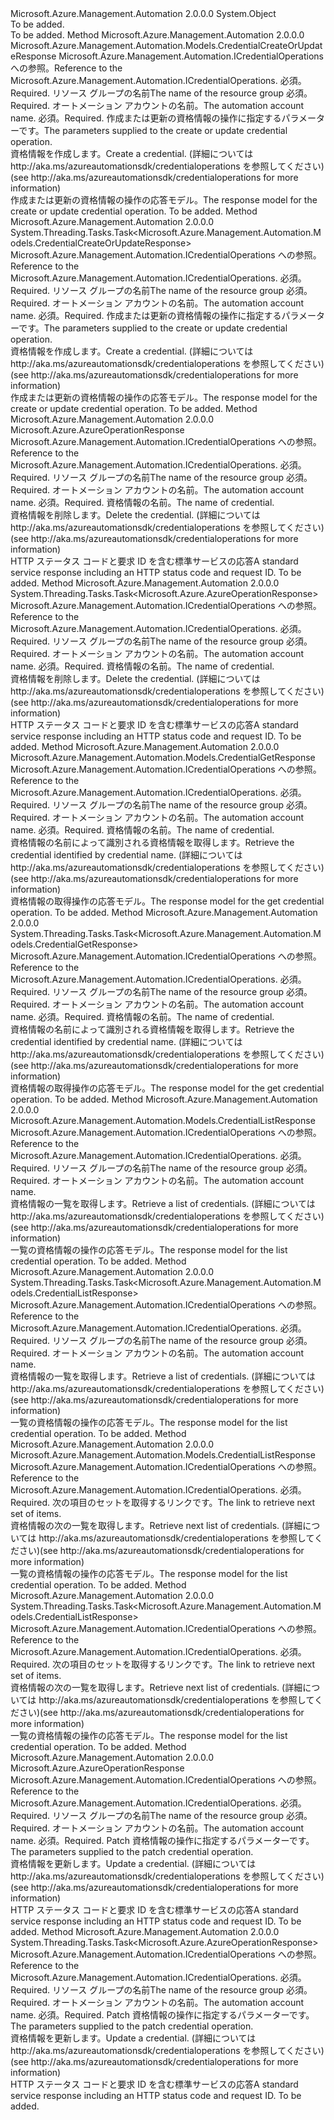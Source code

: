 <Type Name="CredentialOperationsExtensions" FullName="Microsoft.Azure.Management.Automation.CredentialOperationsExtensions">
  <TypeSignature Language="C#" Value="public static class CredentialOperationsExtensions" />
  <TypeSignature Language="ILAsm" Value=".class public auto ansi abstract sealed beforefieldinit CredentialOperationsExtensions extends System.Object" />
  <TypeSignature Language="DocId" Value="T:Microsoft.Azure.Management.Automation.CredentialOperationsExtensions" />
  <TypeSignature Language="VB.NET" Value="Public Module CredentialOperationsExtensions" />
  <TypeSignature Language="F#" Value="type CredentialOperationsExtensions = class" />
  <AssemblyInfo>
    <AssemblyName>Microsoft.Azure.Management.Automation</AssemblyName>
    <AssemblyVersion>2.0.0.0</AssemblyVersion>
  </AssemblyInfo>
  <Base>
    <BaseTypeName>System.Object</BaseTypeName>
  </Base>
  <Interfaces />
  <Docs>
    <summary>To be added.</summary>
    <remarks>To be added.</remarks>
  </Docs>
  <Members>
    <Member MemberName="CreateOrUpdate">
      <MemberSignature Language="C#" Value="public static Microsoft.Azure.Management.Automation.Models.CredentialCreateOrUpdateResponse CreateOrUpdate (this Microsoft.Azure.Management.Automation.ICredentialOperations operations, string resourceGroupName, string automationAccount, Microsoft.Azure.Management.Automation.Models.CredentialCreateOrUpdateParameters parameters);" />
      <MemberSignature Language="ILAsm" Value=".method public static hidebysig class Microsoft.Azure.Management.Automation.Models.CredentialCreateOrUpdateResponse CreateOrUpdate(class Microsoft.Azure.Management.Automation.ICredentialOperations operations, string resourceGroupName, string automationAccount, class Microsoft.Azure.Management.Automation.Models.CredentialCreateOrUpdateParameters parameters) cil managed" />
      <MemberSignature Language="DocId" Value="M:Microsoft.Azure.Management.Automation.CredentialOperationsExtensions.CreateOrUpdate(Microsoft.Azure.Management.Automation.ICredentialOperations,System.String,System.String,Microsoft.Azure.Management.Automation.Models.CredentialCreateOrUpdateParameters)" />
      <MemberSignature Language="VB.NET" Value="&lt;Extension()&gt;&#xA;Public Function CreateOrUpdate (operations As ICredentialOperations, resourceGroupName As String, automationAccount As String, parameters As CredentialCreateOrUpdateParameters) As CredentialCreateOrUpdateResponse" />
      <MemberSignature Language="F#" Value="static member CreateOrUpdate : Microsoft.Azure.Management.Automation.ICredentialOperations * string * string * Microsoft.Azure.Management.Automation.Models.CredentialCreateOrUpdateParameters -&gt; Microsoft.Azure.Management.Automation.Models.CredentialCreateOrUpdateResponse" Usage="Microsoft.Azure.Management.Automation.CredentialOperationsExtensions.CreateOrUpdate (operations, resourceGroupName, automationAccount, parameters)" />
      <MemberType>Method</MemberType>
      <AssemblyInfo>
        <AssemblyName>Microsoft.Azure.Management.Automation</AssemblyName>
        <AssemblyVersion>2.0.0.0</AssemblyVersion>
      </AssemblyInfo>
      <ReturnValue>
        <ReturnType>Microsoft.Azure.Management.Automation.Models.CredentialCreateOrUpdateResponse</ReturnType>
      </ReturnValue>
      <Parameters>
        <Parameter Name="operations" Type="Microsoft.Azure.Management.Automation.ICredentialOperations" RefType="this" />
        <Parameter Name="resourceGroupName" Type="System.String" />
        <Parameter Name="automationAccount" Type="System.String" />
        <Parameter Name="parameters" Type="Microsoft.Azure.Management.Automation.Models.CredentialCreateOrUpdateParameters" />
      </Parameters>
      <Docs>
        <param name="operations">
            <span data-ttu-id="fb40c-101">Microsoft.Azure.Management.Automation.ICredentialOperations への参照。</span><span class="sxs-lookup"><span data-stu-id="fb40c-101">Reference to the Microsoft.Azure.Management.Automation.ICredentialOperations.</span></span>
            </param>
        <param name="resourceGroupName">
            <span data-ttu-id="fb40c-102">必須。</span><span class="sxs-lookup"><span data-stu-id="fb40c-102">Required.</span></span> <span data-ttu-id="fb40c-103">リソース グループの名前</span><span class="sxs-lookup"><span data-stu-id="fb40c-103">The name of the resource group</span></span>
            </param>
        <param name="automationAccount">
            <span data-ttu-id="fb40c-104">必須。</span><span class="sxs-lookup"><span data-stu-id="fb40c-104">Required.</span></span> <span data-ttu-id="fb40c-105">オートメーション アカウントの名前。</span><span class="sxs-lookup"><span data-stu-id="fb40c-105">The automation account name.</span></span>
            </param>
        <param name="parameters">
            <span data-ttu-id="fb40c-106">必須。</span><span class="sxs-lookup"><span data-stu-id="fb40c-106">Required.</span></span> <span data-ttu-id="fb40c-107">作成または更新の資格情報の操作に指定するパラメーターです。</span><span class="sxs-lookup"><span data-stu-id="fb40c-107">The parameters supplied to the create or update credential operation.</span></span>
            </param>
        <summary>
            <span data-ttu-id="fb40c-108">資格情報を作成します。</span><span class="sxs-lookup"><span data-stu-id="fb40c-108">Create a credential.</span></span>  <span data-ttu-id="fb40c-109">(詳細については http://aka.ms/azureautomationsdk/credentialoperations を参照してください)</span><span class="sxs-lookup"><span data-stu-id="fb40c-109">(see http://aka.ms/azureautomationsdk/credentialoperations for more information)</span></span>
            </summary>
        <returns>
            <span data-ttu-id="fb40c-110">作成または更新の資格情報の操作の応答モデル。</span><span class="sxs-lookup"><span data-stu-id="fb40c-110">The response model for the create or update credential operation.</span></span>
            </returns>
        <remarks>To be added.</remarks>
      </Docs>
    </Member>
    <Member MemberName="CreateOrUpdateAsync">
      <MemberSignature Language="C#" Value="public static System.Threading.Tasks.Task&lt;Microsoft.Azure.Management.Automation.Models.CredentialCreateOrUpdateResponse&gt; CreateOrUpdateAsync (this Microsoft.Azure.Management.Automation.ICredentialOperations operations, string resourceGroupName, string automationAccount, Microsoft.Azure.Management.Automation.Models.CredentialCreateOrUpdateParameters parameters);" />
      <MemberSignature Language="ILAsm" Value=".method public static hidebysig class System.Threading.Tasks.Task`1&lt;class Microsoft.Azure.Management.Automation.Models.CredentialCreateOrUpdateResponse&gt; CreateOrUpdateAsync(class Microsoft.Azure.Management.Automation.ICredentialOperations operations, string resourceGroupName, string automationAccount, class Microsoft.Azure.Management.Automation.Models.CredentialCreateOrUpdateParameters parameters) cil managed" />
      <MemberSignature Language="DocId" Value="M:Microsoft.Azure.Management.Automation.CredentialOperationsExtensions.CreateOrUpdateAsync(Microsoft.Azure.Management.Automation.ICredentialOperations,System.String,System.String,Microsoft.Azure.Management.Automation.Models.CredentialCreateOrUpdateParameters)" />
      <MemberSignature Language="VB.NET" Value="&lt;Extension()&gt;&#xA;Public Function CreateOrUpdateAsync (operations As ICredentialOperations, resourceGroupName As String, automationAccount As String, parameters As CredentialCreateOrUpdateParameters) As Task(Of CredentialCreateOrUpdateResponse)" />
      <MemberSignature Language="F#" Value="static member CreateOrUpdateAsync : Microsoft.Azure.Management.Automation.ICredentialOperations * string * string * Microsoft.Azure.Management.Automation.Models.CredentialCreateOrUpdateParameters -&gt; System.Threading.Tasks.Task&lt;Microsoft.Azure.Management.Automation.Models.CredentialCreateOrUpdateResponse&gt;" Usage="Microsoft.Azure.Management.Automation.CredentialOperationsExtensions.CreateOrUpdateAsync (operations, resourceGroupName, automationAccount, parameters)" />
      <MemberType>Method</MemberType>
      <AssemblyInfo>
        <AssemblyName>Microsoft.Azure.Management.Automation</AssemblyName>
        <AssemblyVersion>2.0.0.0</AssemblyVersion>
      </AssemblyInfo>
      <ReturnValue>
        <ReturnType>System.Threading.Tasks.Task&lt;Microsoft.Azure.Management.Automation.Models.CredentialCreateOrUpdateResponse&gt;</ReturnType>
      </ReturnValue>
      <Parameters>
        <Parameter Name="operations" Type="Microsoft.Azure.Management.Automation.ICredentialOperations" RefType="this" />
        <Parameter Name="resourceGroupName" Type="System.String" />
        <Parameter Name="automationAccount" Type="System.String" />
        <Parameter Name="parameters" Type="Microsoft.Azure.Management.Automation.Models.CredentialCreateOrUpdateParameters" />
      </Parameters>
      <Docs>
        <param name="operations">
            <span data-ttu-id="fb40c-111">Microsoft.Azure.Management.Automation.ICredentialOperations への参照。</span><span class="sxs-lookup"><span data-stu-id="fb40c-111">Reference to the Microsoft.Azure.Management.Automation.ICredentialOperations.</span></span>
            </param>
        <param name="resourceGroupName">
            <span data-ttu-id="fb40c-112">必須。</span><span class="sxs-lookup"><span data-stu-id="fb40c-112">Required.</span></span> <span data-ttu-id="fb40c-113">リソース グループの名前</span><span class="sxs-lookup"><span data-stu-id="fb40c-113">The name of the resource group</span></span>
            </param>
        <param name="automationAccount">
            <span data-ttu-id="fb40c-114">必須。</span><span class="sxs-lookup"><span data-stu-id="fb40c-114">Required.</span></span> <span data-ttu-id="fb40c-115">オートメーション アカウントの名前。</span><span class="sxs-lookup"><span data-stu-id="fb40c-115">The automation account name.</span></span>
            </param>
        <param name="parameters">
            <span data-ttu-id="fb40c-116">必須。</span><span class="sxs-lookup"><span data-stu-id="fb40c-116">Required.</span></span> <span data-ttu-id="fb40c-117">作成または更新の資格情報の操作に指定するパラメーターです。</span><span class="sxs-lookup"><span data-stu-id="fb40c-117">The parameters supplied to the create or update credential operation.</span></span>
            </param>
        <summary>
            <span data-ttu-id="fb40c-118">資格情報を作成します。</span><span class="sxs-lookup"><span data-stu-id="fb40c-118">Create a credential.</span></span>  <span data-ttu-id="fb40c-119">(詳細については http://aka.ms/azureautomationsdk/credentialoperations を参照してください)</span><span class="sxs-lookup"><span data-stu-id="fb40c-119">(see http://aka.ms/azureautomationsdk/credentialoperations for more information)</span></span>
            </summary>
        <returns>
            <span data-ttu-id="fb40c-120">作成または更新の資格情報の操作の応答モデル。</span><span class="sxs-lookup"><span data-stu-id="fb40c-120">The response model for the create or update credential operation.</span></span>
            </returns>
        <remarks>To be added.</remarks>
      </Docs>
    </Member>
    <Member MemberName="Delete">
      <MemberSignature Language="C#" Value="public static Microsoft.Azure.AzureOperationResponse Delete (this Microsoft.Azure.Management.Automation.ICredentialOperations operations, string resourceGroupName, string automationAccount, string credentialName);" />
      <MemberSignature Language="ILAsm" Value=".method public static hidebysig class Microsoft.Azure.AzureOperationResponse Delete(class Microsoft.Azure.Management.Automation.ICredentialOperations operations, string resourceGroupName, string automationAccount, string credentialName) cil managed" />
      <MemberSignature Language="DocId" Value="M:Microsoft.Azure.Management.Automation.CredentialOperationsExtensions.Delete(Microsoft.Azure.Management.Automation.ICredentialOperations,System.String,System.String,System.String)" />
      <MemberSignature Language="VB.NET" Value="&lt;Extension()&gt;&#xA;Public Function Delete (operations As ICredentialOperations, resourceGroupName As String, automationAccount As String, credentialName As String) As AzureOperationResponse" />
      <MemberSignature Language="F#" Value="static member Delete : Microsoft.Azure.Management.Automation.ICredentialOperations * string * string * string -&gt; Microsoft.Azure.AzureOperationResponse" Usage="Microsoft.Azure.Management.Automation.CredentialOperationsExtensions.Delete (operations, resourceGroupName, automationAccount, credentialName)" />
      <MemberType>Method</MemberType>
      <AssemblyInfo>
        <AssemblyName>Microsoft.Azure.Management.Automation</AssemblyName>
        <AssemblyVersion>2.0.0.0</AssemblyVersion>
      </AssemblyInfo>
      <ReturnValue>
        <ReturnType>Microsoft.Azure.AzureOperationResponse</ReturnType>
      </ReturnValue>
      <Parameters>
        <Parameter Name="operations" Type="Microsoft.Azure.Management.Automation.ICredentialOperations" RefType="this" />
        <Parameter Name="resourceGroupName" Type="System.String" />
        <Parameter Name="automationAccount" Type="System.String" />
        <Parameter Name="credentialName" Type="System.String" />
      </Parameters>
      <Docs>
        <param name="operations">
            <span data-ttu-id="fb40c-121">Microsoft.Azure.Management.Automation.ICredentialOperations への参照。</span><span class="sxs-lookup"><span data-stu-id="fb40c-121">Reference to the Microsoft.Azure.Management.Automation.ICredentialOperations.</span></span>
            </param>
        <param name="resourceGroupName">
            <span data-ttu-id="fb40c-122">必須。</span><span class="sxs-lookup"><span data-stu-id="fb40c-122">Required.</span></span> <span data-ttu-id="fb40c-123">リソース グループの名前</span><span class="sxs-lookup"><span data-stu-id="fb40c-123">The name of the resource group</span></span>
            </param>
        <param name="automationAccount">
            <span data-ttu-id="fb40c-124">必須。</span><span class="sxs-lookup"><span data-stu-id="fb40c-124">Required.</span></span> <span data-ttu-id="fb40c-125">オートメーション アカウントの名前。</span><span class="sxs-lookup"><span data-stu-id="fb40c-125">The automation account name.</span></span>
            </param>
        <param name="credentialName">
            <span data-ttu-id="fb40c-126">必須。</span><span class="sxs-lookup"><span data-stu-id="fb40c-126">Required.</span></span> <span data-ttu-id="fb40c-127">資格情報の名前。</span><span class="sxs-lookup"><span data-stu-id="fb40c-127">The name of credential.</span></span>
            </param>
        <summary>
            <span data-ttu-id="fb40c-128">資格情報を削除します。</span><span class="sxs-lookup"><span data-stu-id="fb40c-128">Delete the credential.</span></span>  <span data-ttu-id="fb40c-129">(詳細については http://aka.ms/azureautomationsdk/credentialoperations を参照してください)</span><span class="sxs-lookup"><span data-stu-id="fb40c-129">(see http://aka.ms/azureautomationsdk/credentialoperations for more information)</span></span>
            </summary>
        <returns>
            <span data-ttu-id="fb40c-130">HTTP ステータス コードと要求 ID を含む標準サービスの応答</span><span class="sxs-lookup"><span data-stu-id="fb40c-130">A standard service response including an HTTP status code and request ID.</span></span>
            </returns>
        <remarks>To be added.</remarks>
      </Docs>
    </Member>
    <Member MemberName="DeleteAsync">
      <MemberSignature Language="C#" Value="public static System.Threading.Tasks.Task&lt;Microsoft.Azure.AzureOperationResponse&gt; DeleteAsync (this Microsoft.Azure.Management.Automation.ICredentialOperations operations, string resourceGroupName, string automationAccount, string credentialName);" />
      <MemberSignature Language="ILAsm" Value=".method public static hidebysig class System.Threading.Tasks.Task`1&lt;class Microsoft.Azure.AzureOperationResponse&gt; DeleteAsync(class Microsoft.Azure.Management.Automation.ICredentialOperations operations, string resourceGroupName, string automationAccount, string credentialName) cil managed" />
      <MemberSignature Language="DocId" Value="M:Microsoft.Azure.Management.Automation.CredentialOperationsExtensions.DeleteAsync(Microsoft.Azure.Management.Automation.ICredentialOperations,System.String,System.String,System.String)" />
      <MemberSignature Language="VB.NET" Value="&lt;Extension()&gt;&#xA;Public Function DeleteAsync (operations As ICredentialOperations, resourceGroupName As String, automationAccount As String, credentialName As String) As Task(Of AzureOperationResponse)" />
      <MemberSignature Language="F#" Value="static member DeleteAsync : Microsoft.Azure.Management.Automation.ICredentialOperations * string * string * string -&gt; System.Threading.Tasks.Task&lt;Microsoft.Azure.AzureOperationResponse&gt;" Usage="Microsoft.Azure.Management.Automation.CredentialOperationsExtensions.DeleteAsync (operations, resourceGroupName, automationAccount, credentialName)" />
      <MemberType>Method</MemberType>
      <AssemblyInfo>
        <AssemblyName>Microsoft.Azure.Management.Automation</AssemblyName>
        <AssemblyVersion>2.0.0.0</AssemblyVersion>
      </AssemblyInfo>
      <ReturnValue>
        <ReturnType>System.Threading.Tasks.Task&lt;Microsoft.Azure.AzureOperationResponse&gt;</ReturnType>
      </ReturnValue>
      <Parameters>
        <Parameter Name="operations" Type="Microsoft.Azure.Management.Automation.ICredentialOperations" RefType="this" />
        <Parameter Name="resourceGroupName" Type="System.String" />
        <Parameter Name="automationAccount" Type="System.String" />
        <Parameter Name="credentialName" Type="System.String" />
      </Parameters>
      <Docs>
        <param name="operations">
            <span data-ttu-id="fb40c-131">Microsoft.Azure.Management.Automation.ICredentialOperations への参照。</span><span class="sxs-lookup"><span data-stu-id="fb40c-131">Reference to the Microsoft.Azure.Management.Automation.ICredentialOperations.</span></span>
            </param>
        <param name="resourceGroupName">
            <span data-ttu-id="fb40c-132">必須。</span><span class="sxs-lookup"><span data-stu-id="fb40c-132">Required.</span></span> <span data-ttu-id="fb40c-133">リソース グループの名前</span><span class="sxs-lookup"><span data-stu-id="fb40c-133">The name of the resource group</span></span>
            </param>
        <param name="automationAccount">
            <span data-ttu-id="fb40c-134">必須。</span><span class="sxs-lookup"><span data-stu-id="fb40c-134">Required.</span></span> <span data-ttu-id="fb40c-135">オートメーション アカウントの名前。</span><span class="sxs-lookup"><span data-stu-id="fb40c-135">The automation account name.</span></span>
            </param>
        <param name="credentialName">
            <span data-ttu-id="fb40c-136">必須。</span><span class="sxs-lookup"><span data-stu-id="fb40c-136">Required.</span></span> <span data-ttu-id="fb40c-137">資格情報の名前。</span><span class="sxs-lookup"><span data-stu-id="fb40c-137">The name of credential.</span></span>
            </param>
        <summary>
            <span data-ttu-id="fb40c-138">資格情報を削除します。</span><span class="sxs-lookup"><span data-stu-id="fb40c-138">Delete the credential.</span></span>  <span data-ttu-id="fb40c-139">(詳細については http://aka.ms/azureautomationsdk/credentialoperations を参照してください)</span><span class="sxs-lookup"><span data-stu-id="fb40c-139">(see http://aka.ms/azureautomationsdk/credentialoperations for more information)</span></span>
            </summary>
        <returns>
            <span data-ttu-id="fb40c-140">HTTP ステータス コードと要求 ID を含む標準サービスの応答</span><span class="sxs-lookup"><span data-stu-id="fb40c-140">A standard service response including an HTTP status code and request ID.</span></span>
            </returns>
        <remarks>To be added.</remarks>
      </Docs>
    </Member>
    <Member MemberName="Get">
      <MemberSignature Language="C#" Value="public static Microsoft.Azure.Management.Automation.Models.CredentialGetResponse Get (this Microsoft.Azure.Management.Automation.ICredentialOperations operations, string resourceGroupName, string automationAccount, string credentialName);" />
      <MemberSignature Language="ILAsm" Value=".method public static hidebysig class Microsoft.Azure.Management.Automation.Models.CredentialGetResponse Get(class Microsoft.Azure.Management.Automation.ICredentialOperations operations, string resourceGroupName, string automationAccount, string credentialName) cil managed" />
      <MemberSignature Language="DocId" Value="M:Microsoft.Azure.Management.Automation.CredentialOperationsExtensions.Get(Microsoft.Azure.Management.Automation.ICredentialOperations,System.String,System.String,System.String)" />
      <MemberSignature Language="VB.NET" Value="&lt;Extension()&gt;&#xA;Public Function Get (operations As ICredentialOperations, resourceGroupName As String, automationAccount As String, credentialName As String) As CredentialGetResponse" />
      <MemberSignature Language="F#" Value="static member Get : Microsoft.Azure.Management.Automation.ICredentialOperations * string * string * string -&gt; Microsoft.Azure.Management.Automation.Models.CredentialGetResponse" Usage="Microsoft.Azure.Management.Automation.CredentialOperationsExtensions.Get (operations, resourceGroupName, automationAccount, credentialName)" />
      <MemberType>Method</MemberType>
      <AssemblyInfo>
        <AssemblyName>Microsoft.Azure.Management.Automation</AssemblyName>
        <AssemblyVersion>2.0.0.0</AssemblyVersion>
      </AssemblyInfo>
      <ReturnValue>
        <ReturnType>Microsoft.Azure.Management.Automation.Models.CredentialGetResponse</ReturnType>
      </ReturnValue>
      <Parameters>
        <Parameter Name="operations" Type="Microsoft.Azure.Management.Automation.ICredentialOperations" RefType="this" />
        <Parameter Name="resourceGroupName" Type="System.String" />
        <Parameter Name="automationAccount" Type="System.String" />
        <Parameter Name="credentialName" Type="System.String" />
      </Parameters>
      <Docs>
        <param name="operations">
            <span data-ttu-id="fb40c-141">Microsoft.Azure.Management.Automation.ICredentialOperations への参照。</span><span class="sxs-lookup"><span data-stu-id="fb40c-141">Reference to the Microsoft.Azure.Management.Automation.ICredentialOperations.</span></span>
            </param>
        <param name="resourceGroupName">
            <span data-ttu-id="fb40c-142">必須。</span><span class="sxs-lookup"><span data-stu-id="fb40c-142">Required.</span></span> <span data-ttu-id="fb40c-143">リソース グループの名前</span><span class="sxs-lookup"><span data-stu-id="fb40c-143">The name of the resource group</span></span>
            </param>
        <param name="automationAccount">
            <span data-ttu-id="fb40c-144">必須。</span><span class="sxs-lookup"><span data-stu-id="fb40c-144">Required.</span></span> <span data-ttu-id="fb40c-145">オートメーション アカウントの名前。</span><span class="sxs-lookup"><span data-stu-id="fb40c-145">The automation account name.</span></span>
            </param>
        <param name="credentialName">
            <span data-ttu-id="fb40c-146">必須。</span><span class="sxs-lookup"><span data-stu-id="fb40c-146">Required.</span></span> <span data-ttu-id="fb40c-147">資格情報の名前。</span><span class="sxs-lookup"><span data-stu-id="fb40c-147">The name of credential.</span></span>
            </param>
        <summary>
            <span data-ttu-id="fb40c-148">資格情報の名前によって識別される資格情報を取得します。</span><span class="sxs-lookup"><span data-stu-id="fb40c-148">Retrieve the credential identified by credential name.</span></span>  <span data-ttu-id="fb40c-149">(詳細については http://aka.ms/azureautomationsdk/credentialoperations を参照してください)</span><span class="sxs-lookup"><span data-stu-id="fb40c-149">(see http://aka.ms/azureautomationsdk/credentialoperations for more information)</span></span>
            </summary>
        <returns>
            <span data-ttu-id="fb40c-150">資格情報の取得操作の応答モデル。</span><span class="sxs-lookup"><span data-stu-id="fb40c-150">The response model for the get credential operation.</span></span>
            </returns>
        <remarks>To be added.</remarks>
      </Docs>
    </Member>
    <Member MemberName="GetAsync">
      <MemberSignature Language="C#" Value="public static System.Threading.Tasks.Task&lt;Microsoft.Azure.Management.Automation.Models.CredentialGetResponse&gt; GetAsync (this Microsoft.Azure.Management.Automation.ICredentialOperations operations, string resourceGroupName, string automationAccount, string credentialName);" />
      <MemberSignature Language="ILAsm" Value=".method public static hidebysig class System.Threading.Tasks.Task`1&lt;class Microsoft.Azure.Management.Automation.Models.CredentialGetResponse&gt; GetAsync(class Microsoft.Azure.Management.Automation.ICredentialOperations operations, string resourceGroupName, string automationAccount, string credentialName) cil managed" />
      <MemberSignature Language="DocId" Value="M:Microsoft.Azure.Management.Automation.CredentialOperationsExtensions.GetAsync(Microsoft.Azure.Management.Automation.ICredentialOperations,System.String,System.String,System.String)" />
      <MemberSignature Language="VB.NET" Value="&lt;Extension()&gt;&#xA;Public Function GetAsync (operations As ICredentialOperations, resourceGroupName As String, automationAccount As String, credentialName As String) As Task(Of CredentialGetResponse)" />
      <MemberSignature Language="F#" Value="static member GetAsync : Microsoft.Azure.Management.Automation.ICredentialOperations * string * string * string -&gt; System.Threading.Tasks.Task&lt;Microsoft.Azure.Management.Automation.Models.CredentialGetResponse&gt;" Usage="Microsoft.Azure.Management.Automation.CredentialOperationsExtensions.GetAsync (operations, resourceGroupName, automationAccount, credentialName)" />
      <MemberType>Method</MemberType>
      <AssemblyInfo>
        <AssemblyName>Microsoft.Azure.Management.Automation</AssemblyName>
        <AssemblyVersion>2.0.0.0</AssemblyVersion>
      </AssemblyInfo>
      <ReturnValue>
        <ReturnType>System.Threading.Tasks.Task&lt;Microsoft.Azure.Management.Automation.Models.CredentialGetResponse&gt;</ReturnType>
      </ReturnValue>
      <Parameters>
        <Parameter Name="operations" Type="Microsoft.Azure.Management.Automation.ICredentialOperations" RefType="this" />
        <Parameter Name="resourceGroupName" Type="System.String" />
        <Parameter Name="automationAccount" Type="System.String" />
        <Parameter Name="credentialName" Type="System.String" />
      </Parameters>
      <Docs>
        <param name="operations">
            <span data-ttu-id="fb40c-151">Microsoft.Azure.Management.Automation.ICredentialOperations への参照。</span><span class="sxs-lookup"><span data-stu-id="fb40c-151">Reference to the Microsoft.Azure.Management.Automation.ICredentialOperations.</span></span>
            </param>
        <param name="resourceGroupName">
            <span data-ttu-id="fb40c-152">必須。</span><span class="sxs-lookup"><span data-stu-id="fb40c-152">Required.</span></span> <span data-ttu-id="fb40c-153">リソース グループの名前</span><span class="sxs-lookup"><span data-stu-id="fb40c-153">The name of the resource group</span></span>
            </param>
        <param name="automationAccount">
            <span data-ttu-id="fb40c-154">必須。</span><span class="sxs-lookup"><span data-stu-id="fb40c-154">Required.</span></span> <span data-ttu-id="fb40c-155">オートメーション アカウントの名前。</span><span class="sxs-lookup"><span data-stu-id="fb40c-155">The automation account name.</span></span>
            </param>
        <param name="credentialName">
            <span data-ttu-id="fb40c-156">必須。</span><span class="sxs-lookup"><span data-stu-id="fb40c-156">Required.</span></span> <span data-ttu-id="fb40c-157">資格情報の名前。</span><span class="sxs-lookup"><span data-stu-id="fb40c-157">The name of credential.</span></span>
            </param>
        <summary>
            <span data-ttu-id="fb40c-158">資格情報の名前によって識別される資格情報を取得します。</span><span class="sxs-lookup"><span data-stu-id="fb40c-158">Retrieve the credential identified by credential name.</span></span>  <span data-ttu-id="fb40c-159">(詳細については http://aka.ms/azureautomationsdk/credentialoperations を参照してください)</span><span class="sxs-lookup"><span data-stu-id="fb40c-159">(see http://aka.ms/azureautomationsdk/credentialoperations for more information)</span></span>
            </summary>
        <returns>
            <span data-ttu-id="fb40c-160">資格情報の取得操作の応答モデル。</span><span class="sxs-lookup"><span data-stu-id="fb40c-160">The response model for the get credential operation.</span></span>
            </returns>
        <remarks>To be added.</remarks>
      </Docs>
    </Member>
    <Member MemberName="List">
      <MemberSignature Language="C#" Value="public static Microsoft.Azure.Management.Automation.Models.CredentialListResponse List (this Microsoft.Azure.Management.Automation.ICredentialOperations operations, string resourceGroupName, string automationAccount);" />
      <MemberSignature Language="ILAsm" Value=".method public static hidebysig class Microsoft.Azure.Management.Automation.Models.CredentialListResponse List(class Microsoft.Azure.Management.Automation.ICredentialOperations operations, string resourceGroupName, string automationAccount) cil managed" />
      <MemberSignature Language="DocId" Value="M:Microsoft.Azure.Management.Automation.CredentialOperationsExtensions.List(Microsoft.Azure.Management.Automation.ICredentialOperations,System.String,System.String)" />
      <MemberSignature Language="VB.NET" Value="&lt;Extension()&gt;&#xA;Public Function List (operations As ICredentialOperations, resourceGroupName As String, automationAccount As String) As CredentialListResponse" />
      <MemberSignature Language="F#" Value="static member List : Microsoft.Azure.Management.Automation.ICredentialOperations * string * string -&gt; Microsoft.Azure.Management.Automation.Models.CredentialListResponse" Usage="Microsoft.Azure.Management.Automation.CredentialOperationsExtensions.List (operations, resourceGroupName, automationAccount)" />
      <MemberType>Method</MemberType>
      <AssemblyInfo>
        <AssemblyName>Microsoft.Azure.Management.Automation</AssemblyName>
        <AssemblyVersion>2.0.0.0</AssemblyVersion>
      </AssemblyInfo>
      <ReturnValue>
        <ReturnType>Microsoft.Azure.Management.Automation.Models.CredentialListResponse</ReturnType>
      </ReturnValue>
      <Parameters>
        <Parameter Name="operations" Type="Microsoft.Azure.Management.Automation.ICredentialOperations" RefType="this" />
        <Parameter Name="resourceGroupName" Type="System.String" />
        <Parameter Name="automationAccount" Type="System.String" />
      </Parameters>
      <Docs>
        <param name="operations">
            <span data-ttu-id="fb40c-161">Microsoft.Azure.Management.Automation.ICredentialOperations への参照。</span><span class="sxs-lookup"><span data-stu-id="fb40c-161">Reference to the Microsoft.Azure.Management.Automation.ICredentialOperations.</span></span>
            </param>
        <param name="resourceGroupName">
            <span data-ttu-id="fb40c-162">必須。</span><span class="sxs-lookup"><span data-stu-id="fb40c-162">Required.</span></span> <span data-ttu-id="fb40c-163">リソース グループの名前</span><span class="sxs-lookup"><span data-stu-id="fb40c-163">The name of the resource group</span></span>
            </param>
        <param name="automationAccount">
            <span data-ttu-id="fb40c-164">必須。</span><span class="sxs-lookup"><span data-stu-id="fb40c-164">Required.</span></span> <span data-ttu-id="fb40c-165">オートメーション アカウントの名前。</span><span class="sxs-lookup"><span data-stu-id="fb40c-165">The automation account name.</span></span>
            </param>
        <summary>
            <span data-ttu-id="fb40c-166">資格情報の一覧を取得します。</span><span class="sxs-lookup"><span data-stu-id="fb40c-166">Retrieve a list of credentials.</span></span>  <span data-ttu-id="fb40c-167">(詳細については http://aka.ms/azureautomationsdk/credentialoperations を参照してください)</span><span class="sxs-lookup"><span data-stu-id="fb40c-167">(see http://aka.ms/azureautomationsdk/credentialoperations for more information)</span></span>
            </summary>
        <returns>
            <span data-ttu-id="fb40c-168">一覧の資格情報の操作の応答モデル。</span><span class="sxs-lookup"><span data-stu-id="fb40c-168">The response model for the list credential operation.</span></span>
            </returns>
        <remarks>To be added.</remarks>
      </Docs>
    </Member>
    <Member MemberName="ListAsync">
      <MemberSignature Language="C#" Value="public static System.Threading.Tasks.Task&lt;Microsoft.Azure.Management.Automation.Models.CredentialListResponse&gt; ListAsync (this Microsoft.Azure.Management.Automation.ICredentialOperations operations, string resourceGroupName, string automationAccount);" />
      <MemberSignature Language="ILAsm" Value=".method public static hidebysig class System.Threading.Tasks.Task`1&lt;class Microsoft.Azure.Management.Automation.Models.CredentialListResponse&gt; ListAsync(class Microsoft.Azure.Management.Automation.ICredentialOperations operations, string resourceGroupName, string automationAccount) cil managed" />
      <MemberSignature Language="DocId" Value="M:Microsoft.Azure.Management.Automation.CredentialOperationsExtensions.ListAsync(Microsoft.Azure.Management.Automation.ICredentialOperations,System.String,System.String)" />
      <MemberSignature Language="VB.NET" Value="&lt;Extension()&gt;&#xA;Public Function ListAsync (operations As ICredentialOperations, resourceGroupName As String, automationAccount As String) As Task(Of CredentialListResponse)" />
      <MemberSignature Language="F#" Value="static member ListAsync : Microsoft.Azure.Management.Automation.ICredentialOperations * string * string -&gt; System.Threading.Tasks.Task&lt;Microsoft.Azure.Management.Automation.Models.CredentialListResponse&gt;" Usage="Microsoft.Azure.Management.Automation.CredentialOperationsExtensions.ListAsync (operations, resourceGroupName, automationAccount)" />
      <MemberType>Method</MemberType>
      <AssemblyInfo>
        <AssemblyName>Microsoft.Azure.Management.Automation</AssemblyName>
        <AssemblyVersion>2.0.0.0</AssemblyVersion>
      </AssemblyInfo>
      <ReturnValue>
        <ReturnType>System.Threading.Tasks.Task&lt;Microsoft.Azure.Management.Automation.Models.CredentialListResponse&gt;</ReturnType>
      </ReturnValue>
      <Parameters>
        <Parameter Name="operations" Type="Microsoft.Azure.Management.Automation.ICredentialOperations" RefType="this" />
        <Parameter Name="resourceGroupName" Type="System.String" />
        <Parameter Name="automationAccount" Type="System.String" />
      </Parameters>
      <Docs>
        <param name="operations">
            <span data-ttu-id="fb40c-169">Microsoft.Azure.Management.Automation.ICredentialOperations への参照。</span><span class="sxs-lookup"><span data-stu-id="fb40c-169">Reference to the Microsoft.Azure.Management.Automation.ICredentialOperations.</span></span>
            </param>
        <param name="resourceGroupName">
            <span data-ttu-id="fb40c-170">必須。</span><span class="sxs-lookup"><span data-stu-id="fb40c-170">Required.</span></span> <span data-ttu-id="fb40c-171">リソース グループの名前</span><span class="sxs-lookup"><span data-stu-id="fb40c-171">The name of the resource group</span></span>
            </param>
        <param name="automationAccount">
            <span data-ttu-id="fb40c-172">必須。</span><span class="sxs-lookup"><span data-stu-id="fb40c-172">Required.</span></span> <span data-ttu-id="fb40c-173">オートメーション アカウントの名前。</span><span class="sxs-lookup"><span data-stu-id="fb40c-173">The automation account name.</span></span>
            </param>
        <summary>
            <span data-ttu-id="fb40c-174">資格情報の一覧を取得します。</span><span class="sxs-lookup"><span data-stu-id="fb40c-174">Retrieve a list of credentials.</span></span>  <span data-ttu-id="fb40c-175">(詳細については http://aka.ms/azureautomationsdk/credentialoperations を参照してください)</span><span class="sxs-lookup"><span data-stu-id="fb40c-175">(see http://aka.ms/azureautomationsdk/credentialoperations for more information)</span></span>
            </summary>
        <returns>
            <span data-ttu-id="fb40c-176">一覧の資格情報の操作の応答モデル。</span><span class="sxs-lookup"><span data-stu-id="fb40c-176">The response model for the list credential operation.</span></span>
            </returns>
        <remarks>To be added.</remarks>
      </Docs>
    </Member>
    <Member MemberName="ListNext">
      <MemberSignature Language="C#" Value="public static Microsoft.Azure.Management.Automation.Models.CredentialListResponse ListNext (this Microsoft.Azure.Management.Automation.ICredentialOperations operations, string nextLink);" />
      <MemberSignature Language="ILAsm" Value=".method public static hidebysig class Microsoft.Azure.Management.Automation.Models.CredentialListResponse ListNext(class Microsoft.Azure.Management.Automation.ICredentialOperations operations, string nextLink) cil managed" />
      <MemberSignature Language="DocId" Value="M:Microsoft.Azure.Management.Automation.CredentialOperationsExtensions.ListNext(Microsoft.Azure.Management.Automation.ICredentialOperations,System.String)" />
      <MemberSignature Language="VB.NET" Value="&lt;Extension()&gt;&#xA;Public Function ListNext (operations As ICredentialOperations, nextLink As String) As CredentialListResponse" />
      <MemberSignature Language="F#" Value="static member ListNext : Microsoft.Azure.Management.Automation.ICredentialOperations * string -&gt; Microsoft.Azure.Management.Automation.Models.CredentialListResponse" Usage="Microsoft.Azure.Management.Automation.CredentialOperationsExtensions.ListNext (operations, nextLink)" />
      <MemberType>Method</MemberType>
      <AssemblyInfo>
        <AssemblyName>Microsoft.Azure.Management.Automation</AssemblyName>
        <AssemblyVersion>2.0.0.0</AssemblyVersion>
      </AssemblyInfo>
      <ReturnValue>
        <ReturnType>Microsoft.Azure.Management.Automation.Models.CredentialListResponse</ReturnType>
      </ReturnValue>
      <Parameters>
        <Parameter Name="operations" Type="Microsoft.Azure.Management.Automation.ICredentialOperations" RefType="this" />
        <Parameter Name="nextLink" Type="System.String" />
      </Parameters>
      <Docs>
        <param name="operations">
            <span data-ttu-id="fb40c-177">Microsoft.Azure.Management.Automation.ICredentialOperations への参照。</span><span class="sxs-lookup"><span data-stu-id="fb40c-177">Reference to the Microsoft.Azure.Management.Automation.ICredentialOperations.</span></span>
            </param>
        <param name="nextLink">
            <span data-ttu-id="fb40c-178">必須。</span><span class="sxs-lookup"><span data-stu-id="fb40c-178">Required.</span></span> <span data-ttu-id="fb40c-179">次の項目のセットを取得するリンクです。</span><span class="sxs-lookup"><span data-stu-id="fb40c-179">The link to retrieve next set of items.</span></span>
            </param>
        <summary>
            <span data-ttu-id="fb40c-180">資格情報の次の一覧を取得します。</span><span class="sxs-lookup"><span data-stu-id="fb40c-180">Retrieve next list of credentials.</span></span>  <span data-ttu-id="fb40c-181">(詳細については http://aka.ms/azureautomationsdk/credentialoperations を参照してください)</span><span class="sxs-lookup"><span data-stu-id="fb40c-181">(see http://aka.ms/azureautomationsdk/credentialoperations for more information)</span></span>
            </summary>
        <returns>
            <span data-ttu-id="fb40c-182">一覧の資格情報の操作の応答モデル。</span><span class="sxs-lookup"><span data-stu-id="fb40c-182">The response model for the list credential operation.</span></span>
            </returns>
        <remarks>To be added.</remarks>
      </Docs>
    </Member>
    <Member MemberName="ListNextAsync">
      <MemberSignature Language="C#" Value="public static System.Threading.Tasks.Task&lt;Microsoft.Azure.Management.Automation.Models.CredentialListResponse&gt; ListNextAsync (this Microsoft.Azure.Management.Automation.ICredentialOperations operations, string nextLink);" />
      <MemberSignature Language="ILAsm" Value=".method public static hidebysig class System.Threading.Tasks.Task`1&lt;class Microsoft.Azure.Management.Automation.Models.CredentialListResponse&gt; ListNextAsync(class Microsoft.Azure.Management.Automation.ICredentialOperations operations, string nextLink) cil managed" />
      <MemberSignature Language="DocId" Value="M:Microsoft.Azure.Management.Automation.CredentialOperationsExtensions.ListNextAsync(Microsoft.Azure.Management.Automation.ICredentialOperations,System.String)" />
      <MemberSignature Language="VB.NET" Value="&lt;Extension()&gt;&#xA;Public Function ListNextAsync (operations As ICredentialOperations, nextLink As String) As Task(Of CredentialListResponse)" />
      <MemberSignature Language="F#" Value="static member ListNextAsync : Microsoft.Azure.Management.Automation.ICredentialOperations * string -&gt; System.Threading.Tasks.Task&lt;Microsoft.Azure.Management.Automation.Models.CredentialListResponse&gt;" Usage="Microsoft.Azure.Management.Automation.CredentialOperationsExtensions.ListNextAsync (operations, nextLink)" />
      <MemberType>Method</MemberType>
      <AssemblyInfo>
        <AssemblyName>Microsoft.Azure.Management.Automation</AssemblyName>
        <AssemblyVersion>2.0.0.0</AssemblyVersion>
      </AssemblyInfo>
      <ReturnValue>
        <ReturnType>System.Threading.Tasks.Task&lt;Microsoft.Azure.Management.Automation.Models.CredentialListResponse&gt;</ReturnType>
      </ReturnValue>
      <Parameters>
        <Parameter Name="operations" Type="Microsoft.Azure.Management.Automation.ICredentialOperations" RefType="this" />
        <Parameter Name="nextLink" Type="System.String" />
      </Parameters>
      <Docs>
        <param name="operations">
            <span data-ttu-id="fb40c-183">Microsoft.Azure.Management.Automation.ICredentialOperations への参照。</span><span class="sxs-lookup"><span data-stu-id="fb40c-183">Reference to the Microsoft.Azure.Management.Automation.ICredentialOperations.</span></span>
            </param>
        <param name="nextLink">
            <span data-ttu-id="fb40c-184">必須。</span><span class="sxs-lookup"><span data-stu-id="fb40c-184">Required.</span></span> <span data-ttu-id="fb40c-185">次の項目のセットを取得するリンクです。</span><span class="sxs-lookup"><span data-stu-id="fb40c-185">The link to retrieve next set of items.</span></span>
            </param>
        <summary>
            <span data-ttu-id="fb40c-186">資格情報の次の一覧を取得します。</span><span class="sxs-lookup"><span data-stu-id="fb40c-186">Retrieve next list of credentials.</span></span>  <span data-ttu-id="fb40c-187">(詳細については http://aka.ms/azureautomationsdk/credentialoperations を参照してください)</span><span class="sxs-lookup"><span data-stu-id="fb40c-187">(see http://aka.ms/azureautomationsdk/credentialoperations for more information)</span></span>
            </summary>
        <returns>
            <span data-ttu-id="fb40c-188">一覧の資格情報の操作の応答モデル。</span><span class="sxs-lookup"><span data-stu-id="fb40c-188">The response model for the list credential operation.</span></span>
            </returns>
        <remarks>To be added.</remarks>
      </Docs>
    </Member>
    <Member MemberName="Patch">
      <MemberSignature Language="C#" Value="public static Microsoft.Azure.AzureOperationResponse Patch (this Microsoft.Azure.Management.Automation.ICredentialOperations operations, string resourceGroupName, string automationAccount, Microsoft.Azure.Management.Automation.Models.CredentialPatchParameters parameters);" />
      <MemberSignature Language="ILAsm" Value=".method public static hidebysig class Microsoft.Azure.AzureOperationResponse Patch(class Microsoft.Azure.Management.Automation.ICredentialOperations operations, string resourceGroupName, string automationAccount, class Microsoft.Azure.Management.Automation.Models.CredentialPatchParameters parameters) cil managed" />
      <MemberSignature Language="DocId" Value="M:Microsoft.Azure.Management.Automation.CredentialOperationsExtensions.Patch(Microsoft.Azure.Management.Automation.ICredentialOperations,System.String,System.String,Microsoft.Azure.Management.Automation.Models.CredentialPatchParameters)" />
      <MemberSignature Language="VB.NET" Value="&lt;Extension()&gt;&#xA;Public Function Patch (operations As ICredentialOperations, resourceGroupName As String, automationAccount As String, parameters As CredentialPatchParameters) As AzureOperationResponse" />
      <MemberSignature Language="F#" Value="static member Patch : Microsoft.Azure.Management.Automation.ICredentialOperations * string * string * Microsoft.Azure.Management.Automation.Models.CredentialPatchParameters -&gt; Microsoft.Azure.AzureOperationResponse" Usage="Microsoft.Azure.Management.Automation.CredentialOperationsExtensions.Patch (operations, resourceGroupName, automationAccount, parameters)" />
      <MemberType>Method</MemberType>
      <AssemblyInfo>
        <AssemblyName>Microsoft.Azure.Management.Automation</AssemblyName>
        <AssemblyVersion>2.0.0.0</AssemblyVersion>
      </AssemblyInfo>
      <ReturnValue>
        <ReturnType>Microsoft.Azure.AzureOperationResponse</ReturnType>
      </ReturnValue>
      <Parameters>
        <Parameter Name="operations" Type="Microsoft.Azure.Management.Automation.ICredentialOperations" RefType="this" />
        <Parameter Name="resourceGroupName" Type="System.String" />
        <Parameter Name="automationAccount" Type="System.String" />
        <Parameter Name="parameters" Type="Microsoft.Azure.Management.Automation.Models.CredentialPatchParameters" />
      </Parameters>
      <Docs>
        <param name="operations">
            <span data-ttu-id="fb40c-189">Microsoft.Azure.Management.Automation.ICredentialOperations への参照。</span><span class="sxs-lookup"><span data-stu-id="fb40c-189">Reference to the Microsoft.Azure.Management.Automation.ICredentialOperations.</span></span>
            </param>
        <param name="resourceGroupName">
            <span data-ttu-id="fb40c-190">必須。</span><span class="sxs-lookup"><span data-stu-id="fb40c-190">Required.</span></span> <span data-ttu-id="fb40c-191">リソース グループの名前</span><span class="sxs-lookup"><span data-stu-id="fb40c-191">The name of the resource group</span></span>
            </param>
        <param name="automationAccount">
            <span data-ttu-id="fb40c-192">必須。</span><span class="sxs-lookup"><span data-stu-id="fb40c-192">Required.</span></span> <span data-ttu-id="fb40c-193">オートメーション アカウントの名前。</span><span class="sxs-lookup"><span data-stu-id="fb40c-193">The automation account name.</span></span>
            </param>
        <param name="parameters">
            <span data-ttu-id="fb40c-194">必須。</span><span class="sxs-lookup"><span data-stu-id="fb40c-194">Required.</span></span> <span data-ttu-id="fb40c-195">Patch 資格情報の操作に指定するパラメーターです。</span><span class="sxs-lookup"><span data-stu-id="fb40c-195">The parameters supplied to the patch credential operation.</span></span>
            </param>
        <summary>
            <span data-ttu-id="fb40c-196">資格情報を更新します。</span><span class="sxs-lookup"><span data-stu-id="fb40c-196">Update a credential.</span></span>  <span data-ttu-id="fb40c-197">(詳細については http://aka.ms/azureautomationsdk/credentialoperations を参照してください)</span><span class="sxs-lookup"><span data-stu-id="fb40c-197">(see http://aka.ms/azureautomationsdk/credentialoperations for more information)</span></span>
            </summary>
        <returns>
            <span data-ttu-id="fb40c-198">HTTP ステータス コードと要求 ID を含む標準サービスの応答</span><span class="sxs-lookup"><span data-stu-id="fb40c-198">A standard service response including an HTTP status code and request ID.</span></span>
            </returns>
        <remarks>To be added.</remarks>
      </Docs>
    </Member>
    <Member MemberName="PatchAsync">
      <MemberSignature Language="C#" Value="public static System.Threading.Tasks.Task&lt;Microsoft.Azure.AzureOperationResponse&gt; PatchAsync (this Microsoft.Azure.Management.Automation.ICredentialOperations operations, string resourceGroupName, string automationAccount, Microsoft.Azure.Management.Automation.Models.CredentialPatchParameters parameters);" />
      <MemberSignature Language="ILAsm" Value=".method public static hidebysig class System.Threading.Tasks.Task`1&lt;class Microsoft.Azure.AzureOperationResponse&gt; PatchAsync(class Microsoft.Azure.Management.Automation.ICredentialOperations operations, string resourceGroupName, string automationAccount, class Microsoft.Azure.Management.Automation.Models.CredentialPatchParameters parameters) cil managed" />
      <MemberSignature Language="DocId" Value="M:Microsoft.Azure.Management.Automation.CredentialOperationsExtensions.PatchAsync(Microsoft.Azure.Management.Automation.ICredentialOperations,System.String,System.String,Microsoft.Azure.Management.Automation.Models.CredentialPatchParameters)" />
      <MemberSignature Language="VB.NET" Value="&lt;Extension()&gt;&#xA;Public Function PatchAsync (operations As ICredentialOperations, resourceGroupName As String, automationAccount As String, parameters As CredentialPatchParameters) As Task(Of AzureOperationResponse)" />
      <MemberSignature Language="F#" Value="static member PatchAsync : Microsoft.Azure.Management.Automation.ICredentialOperations * string * string * Microsoft.Azure.Management.Automation.Models.CredentialPatchParameters -&gt; System.Threading.Tasks.Task&lt;Microsoft.Azure.AzureOperationResponse&gt;" Usage="Microsoft.Azure.Management.Automation.CredentialOperationsExtensions.PatchAsync (operations, resourceGroupName, automationAccount, parameters)" />
      <MemberType>Method</MemberType>
      <AssemblyInfo>
        <AssemblyName>Microsoft.Azure.Management.Automation</AssemblyName>
        <AssemblyVersion>2.0.0.0</AssemblyVersion>
      </AssemblyInfo>
      <ReturnValue>
        <ReturnType>System.Threading.Tasks.Task&lt;Microsoft.Azure.AzureOperationResponse&gt;</ReturnType>
      </ReturnValue>
      <Parameters>
        <Parameter Name="operations" Type="Microsoft.Azure.Management.Automation.ICredentialOperations" RefType="this" />
        <Parameter Name="resourceGroupName" Type="System.String" />
        <Parameter Name="automationAccount" Type="System.String" />
        <Parameter Name="parameters" Type="Microsoft.Azure.Management.Automation.Models.CredentialPatchParameters" />
      </Parameters>
      <Docs>
        <param name="operations">
            <span data-ttu-id="fb40c-199">Microsoft.Azure.Management.Automation.ICredentialOperations への参照。</span><span class="sxs-lookup"><span data-stu-id="fb40c-199">Reference to the Microsoft.Azure.Management.Automation.ICredentialOperations.</span></span>
            </param>
        <param name="resourceGroupName">
            <span data-ttu-id="fb40c-200">必須。</span><span class="sxs-lookup"><span data-stu-id="fb40c-200">Required.</span></span> <span data-ttu-id="fb40c-201">リソース グループの名前</span><span class="sxs-lookup"><span data-stu-id="fb40c-201">The name of the resource group</span></span>
            </param>
        <param name="automationAccount">
            <span data-ttu-id="fb40c-202">必須。</span><span class="sxs-lookup"><span data-stu-id="fb40c-202">Required.</span></span> <span data-ttu-id="fb40c-203">オートメーション アカウントの名前。</span><span class="sxs-lookup"><span data-stu-id="fb40c-203">The automation account name.</span></span>
            </param>
        <param name="parameters">
            <span data-ttu-id="fb40c-204">必須。</span><span class="sxs-lookup"><span data-stu-id="fb40c-204">Required.</span></span> <span data-ttu-id="fb40c-205">Patch 資格情報の操作に指定するパラメーターです。</span><span class="sxs-lookup"><span data-stu-id="fb40c-205">The parameters supplied to the patch credential operation.</span></span>
            </param>
        <summary>
            <span data-ttu-id="fb40c-206">資格情報を更新します。</span><span class="sxs-lookup"><span data-stu-id="fb40c-206">Update a credential.</span></span>  <span data-ttu-id="fb40c-207">(詳細については http://aka.ms/azureautomationsdk/credentialoperations を参照してください)</span><span class="sxs-lookup"><span data-stu-id="fb40c-207">(see http://aka.ms/azureautomationsdk/credentialoperations for more information)</span></span>
            </summary>
        <returns>
            <span data-ttu-id="fb40c-208">HTTP ステータス コードと要求 ID を含む標準サービスの応答</span><span class="sxs-lookup"><span data-stu-id="fb40c-208">A standard service response including an HTTP status code and request ID.</span></span>
            </returns>
        <remarks>To be added.</remarks>
      </Docs>
    </Member>
  </Members>
</Type>
